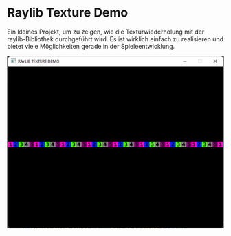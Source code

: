 # Raylib Texture Demo

Ein kleines Projekt, um zu zeigen, wie die Texturwiederholung mit der raylib-Bibliothek durchgeführt wird. Es ist wirklich einfach zu realisieren und bietet viele Möglichkeiten gerade in der Spieleentwicklung. 

<p>
  <img src="https://github.com/gpietz/raylib_texture_demo/blob/master/docs/2022-07-24 20_34_45-raylib_texture_demo.png" class="center"/>
</p>
